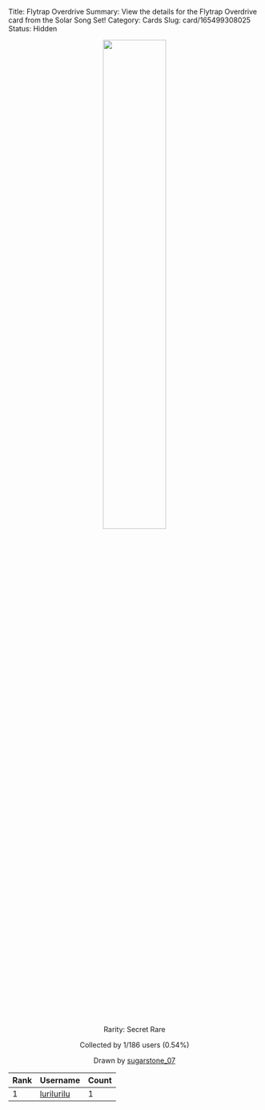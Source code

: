 Title: Flytrap Overdrive
Summary: View the details for the Flytrap Overdrive card from the Solar Song Set!
Category: Cards
Slug: card/165499308025
Status: Hidden

<center><a href='/images/cards/165499308025.png'><img src='/images/cards/165499308025.png' width='50%'></a>

Rarity: Secret Rare

Collected by 1/186 users (0.54%)

Drawn by <a href='https://twitter.com/sugarstone_07'>sugarstone_07</a></center>

<table class="table">
  <thead>
    <tr>
      <th scope="col">Rank</th>
      <th scope="col">Username</th>
      <th scope="col">Count</th>
    </tr>
  </thead>
  <tbody>
    <tr>
      <td>1</td>
      <td><a href="https://www.twitch.tv/lurilurilu">lurilurilu</a></td>
      <td>1</td>
      </tr>
  </tbody>
</table>